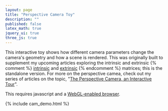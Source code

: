 ```yaml
---
layout: page
title: "Perspective Camera Toy"
description: ""
published: false
latex_math: true
jquery_ui: true
three_js: true
---
```


This interactive toy shows how different camera parameters change the camera's geometry and how a scene is rendered.    This was originally built to supplement my upcoming articles exploring the intrinsic and extrinsic {% comment %} [intrinsic]({{site.baseurl}}/2013/08/13/intrinsic/) and [extrinsic]({{site.baseurl}}/2012/08/09/extrinsic/) {% endcomment %} matrices; this is the standalone version.  For more on the perspective camea, check out my series of articles on the topic, "[The Perspective Camera, an Interactive Tour]({{site.baseurl}}/2012/08/13/introduction/)".

This requires javascript and a [WebGL-enabled browser](http://caniuse.com/webgl).

{% include cam_demo.html %}
